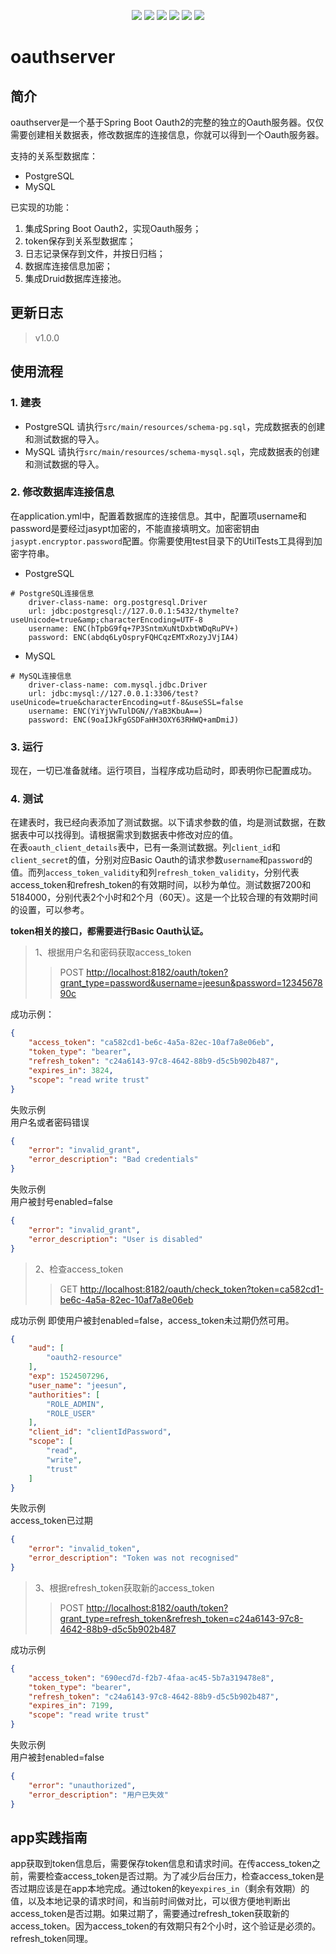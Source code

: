 <p align="center">
<a href="http://www.oracle.com/technetwork/java/javase/overview/index.html"><img src="https://img.shields.io/badge/language-java%208.0-orange.svg"></a>
<a href="https://www.jetbrains.com/idea/"><img src="https://img.shields.io/badge/platform-jetbrains-green.svg"></a>
<a href="http://projects.spring.io/spring-boot/"><img src="https://img.shields.io/badge/SpringBoot-1.5.10-990066.svg"></a>
<img src="https://img.shields.io/badge/Database-MySQL%7CPostgreSQL-brightgreen.svg">
<img src="https://img.shields.io/badge/License-Apache%202.0-blue.svg">
<img src="https://img.shields.io/badge/release-1.0.0-brightgreen.svg">

</p>

# oauthserver
## 简介
oauthserver是一个基于Spring Boot Oauth2的完整的独立的Oauth服务器。仅仅需要创建相关数据表，修改数据库的连接信息，你就可以得到一个Oauth服务器。

支持的关系型数据库：
- PostgreSQL
- MySQL

已实现的功能：
1. 集成Spring Boot Oauth2，实现Oauth服务；
2. token保存到关系型数据库；
3. 日志记录保存到文件，并按日归档；
4. 数据库连接信息加密；
5. 集成Druid数据库连接池。

## 更新日志
>v1.0.0

## 使用流程
### 1. 建表
- PostgreSQL
请执行`src/main/resources/schema-pg.sql`，完成数据表的创建和测试数据的导入。
- MySQL
请执行`src/main/resources/schema-mysql.sql`，完成数据表的创建和测试数据的导入。
### 2. 修改数据库连接信息
在application.yml中，配置着数据库的连接信息。其中，配置项username和password是要经过jasypt加密的，不能直接填明文。加密密钥由`jasypt.encryptor.password`配置。你需要使用test目录下的UtilTests工具得到加密字符串。
- PostgreSQL
```
# PostgreSQL连接信息
    driver-class-name: org.postgresql.Driver
    url: jdbc:postgresql://127.0.0.1:5432/thymelte?useUnicode=true&amp;characterEncoding=UTF-8
    username: ENC(hTpbG9fq+7P3SntmXuNtDxbtWDqRuPV+)
    password: ENC(abdq6LyOspryFQHCqzEMTxRozyJVjIA4)
```

- MySQL
```
# MySQL连接信息
    driver-class-name: com.mysql.jdbc.Driver
    url: jdbc:mysql://127.0.0.1:3306/test?useUnicode=true&characterEncoding=utf-8&useSSL=false
    username: ENC(YiYjVwTulDGN//YaB3KbuA==)
    password: ENC(9oaIJkFgGSDFaHH3OXY63RHWQ+amDmiJ)
```
### 3. 运行
现在，一切已准备就绪。运行项目，当程序成功启动时，即表明你已配置成功。
### 4. 测试
在建表时，我已经向表添加了测试数据。以下请求参数的值，均是测试数据，在数据表中可以找得到。请根据需求到数据表中修改对应的值。    
在表`oauth_client_details`表中，已有一条测试数据。列`client_id`和`client_secret`的值，分别对应Basic Oauth的请求参数`username`和`password`的值。而列`access_token_validity`和列`refresh_token_validity`，分别代表access_token和refresh_token的有效期时间，以秒为单位。测试数据7200和5184000，分别代表2个小时和2个月（60天）。这是一个比较合理的有效期时间的设置，可以参考。

**token相关的接口，都需要进行Basic Oauth认证。**
> 1、根据用户名和密码获取access_token
>> POST [http://localhost:8182/oauth/token?grant_type=password&username=jeesun&password=1234567890c](http://localhost:8182/oauth/token?grant_type=password&username=jeesun&password=1234567890c)

成功示例：
``` json
{
    "access_token": "ca582cd1-be6c-4a5a-82ec-10af7a8e06eb",
    "token_type": "bearer",
    "refresh_token": "c24a6143-97c8-4642-88b9-d5c5b902b487",
    "expires_in": 3824,
    "scope": "read write trust"
}
```
失败示例  
用户名或者密码错误
``` json
{
    "error": "invalid_grant",
    "error_description": "Bad credentials"
}
```
失败示例  
用户被封号enabled=false
``` json
{
    "error": "invalid_grant",
    "error_description": "User is disabled"
}
```

> 2、检查access_token
>> GET [http://localhost:8182/oauth/check_token?token=ca582cd1-be6c-4a5a-82ec-10af7a8e06eb](http://localhost:8182/oauth/check_token?token=ca582cd1-be6c-4a5a-82ec-10af7a8e06eb)

成功示例
即使用户被封enabled=false，access_token未过期仍然可用。
``` json
{
    "aud": [
        "oauth2-resource"
    ],
    "exp": 1524507296,
    "user_name": "jeesun",
    "authorities": [
        "ROLE_ADMIN",
        "ROLE_USER"
    ],
    "client_id": "clientIdPassword",
    "scope": [
        "read",
        "write",
        "trust"
    ]
}
```
失败示例  
access_token已过期
``` json
{
    "error": "invalid_token",
    "error_description": "Token was not recognised"
}
```

> 3、根据refresh_token获取新的access_token
>> POST [http://localhost:8182/oauth/token?grant_type=refresh_token&refresh_token=c24a6143-97c8-4642-88b9-d5c5b902b487](http://localhost:8182/oauth/token?grant_type=refresh_token&refresh_token=c24a6143-97c8-4642-88b9-d5c5b902b487)

成功示例  
``` json
{
    "access_token": "690ecd7d-f2b7-4faa-ac45-5b7a319478e8",
    "token_type": "bearer",
    "refresh_token": "c24a6143-97c8-4642-88b9-d5c5b902b487",
    "expires_in": 7199,
    "scope": "read write trust"
}
```
失败示例  
用户被封enabled=false
``` json
{
    "error": "unauthorized",
    "error_description": "用户已失效"
}
```

## app实践指南
app获取到token信息后，需要保存token信息和请求时间。在传access_token之前，需要检查access_token是否过期。为了减少后台压力，检查access_token是否过期应该是在app本地完成。通过token的key`expires_in`（剩余有效期）的值，以及本地记录的请求时间，和当前时间做对比，可以很方便地判断出access_token是否过期。如果过期了，需要通过refresh_token获取新的access_token。因为access_token的有效期只有2个小时，这个验证是必须的。    
refresh_token同理。